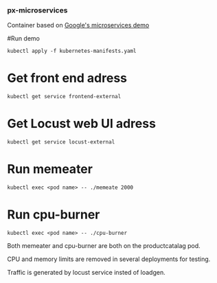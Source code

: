 ### px-microservices

Container based on [Google's microservices demo](https://github.com/GoogleCloudPlatform/microservices-demo)

#Run demo
```
kubectl apply -f kubernetes-manifests.yaml
```

# Get front end adress
```
kubectl get service frontend-external
```

# Get Locust web UI adress
```
kubectl get service locust-external
```

# Run memeater
```
kubectl exec <pod name> -- ./memeate 2000
```

# Run cpu-burner
```
kubectl exec <pod name> -- ./cpu-burner
```

Both memeater and cpu-burner are both on the productcatalag pod.

CPU and memory limits are removed in several deployments for testing.

Traffic is generated by locust service insted of loadgen.
